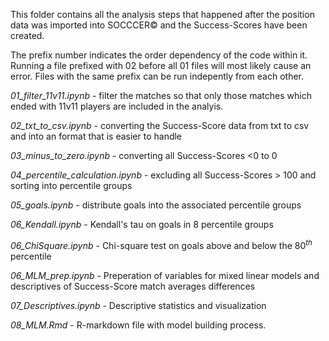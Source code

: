 This folder contains all the analysis steps that happened after the position data was imported into SOCCCER© and the Success-Scores have been created. <br>

The prefix number indicates the order dependency of the code within it. Running a file prefixed with 02 before all 01 files will most likely cause an error. Files with the same prefix can be run indepently from each other. <br>

*01_filter_11v11.ipynb* - filter the matches so that only those matches which ended with 11v11 players are included in the analyis. <br>

*02_txt_to_csv.ipynb* - converting the Success-Score data from txt to csv and into an format that is easier to handle <br>

*03_minus_to_zero.ipynb* - converting all Success-Scores <0  to 0 <br>

*04_percentile_calculation.ipynb* - excluding all Success-Scores > 100 and sorting into percentile groups <br>

*05_goals.ipynb* - distribute goals into the associated percentile groups <br>

*06_Kendall.ipynb* - Kendall's tau on goals in 8 percentile groups <br>

*06_ChiSquare.ipynb* - Chi-square test on goals above and below the $80^{th}$ percentile <br>

*06_MLM_prep.ipynb* - Preperation of variables for mixed linear models and descriptives of Success-Score match averages differences <br>

*07_Descriptives.ipynb* - Descriptive statistics and visualization <br>

*08_MLM.Rmd* - R-markdown file with model building process. <br>
